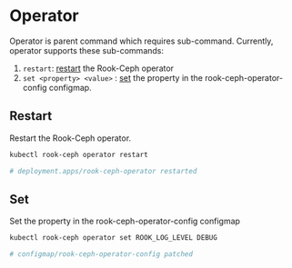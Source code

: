 # Operator

Operator is parent command which requires sub-command. Currently, operator supports these sub-commands:

1. `restart`: [restart](#restart) the Rook-Ceph operator
2. `set <property> <value>` : [set](#set) the property in the rook-ceph-operator-config configmap.

## Restart

Restart the Rook-Ceph operator.

```bash
kubectl rook-ceph operator restart

# deployment.apps/rook-ceph-operator restarted
```

## Set

Set the property in the rook-ceph-operator-config configmap

```bash
kubectl rook-ceph operator set ROOK_LOG_LEVEL DEBUG

# configmap/rook-ceph-operator-config patched
```
